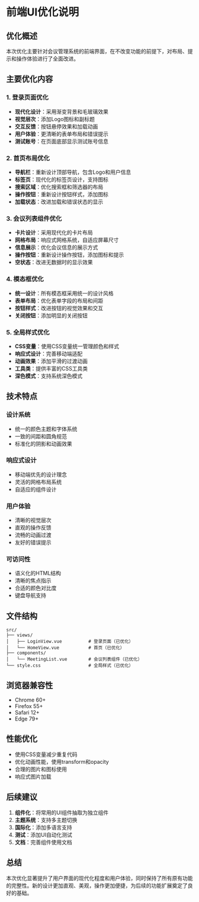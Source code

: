 # 前端UI优化说明

## 优化概述

本次优化主要针对会议管理系统的前端界面，在不改变功能的前提下，对布局、提示和操作体验进行了全面改进。

## 主要优化内容

### 1. 登录页面优化
- **现代化设计**：采用渐变背景和毛玻璃效果
- **视觉层次**：添加Logo图标和副标题
- **交互反馈**：按钮悬停效果和加载动画
- **用户体验**：更清晰的表单布局和错误提示
- **测试账号**：在页面底部显示测试账号信息

### 2. 首页布局优化
- **导航栏**：重新设计顶部导航，包含Logo和用户信息
- **标签页**：现代化的标签页设计，支持图标
- **搜索区域**：优化搜索框和筛选器的布局
- **操作按钮**：重新设计按钮样式，添加图标
- **加载状态**：改进加载和错误状态的显示

### 3. 会议列表组件优化
- **卡片设计**：采用现代化的卡片布局
- **网格布局**：响应式网格系统，自适应屏幕尺寸
- **信息展示**：优化会议信息的展示方式
- **操作按钮**：重新设计操作按钮，添加图标和提示
- **空状态**：改进无数据时的显示效果

### 4. 模态框优化
- **统一设计**：所有模态框采用统一的设计风格
- **表单布局**：优化表单字段的布局和间距
- **按钮样式**：改进按钮的视觉效果和交互
- **关闭按钮**：添加明显的关闭按钮

### 5. 全局样式优化
- **CSS变量**：使用CSS变量统一管理颜色和样式
- **响应式设计**：完善移动端适配
- **动画效果**：添加平滑的过渡动画
- **工具类**：提供丰富的CSS工具类
- **深色模式**：支持系统深色模式

## 技术特点

### 设计系统
- 统一的颜色主题和字体系统
- 一致的间距和圆角规范
- 标准化的阴影和动画效果

### 响应式设计
- 移动端优先的设计理念
- 灵活的网格布局系统
- 自适应的组件设计

### 用户体验
- 清晰的视觉层次
- 直观的操作反馈
- 流畅的动画过渡
- 友好的错误提示

### 可访问性
- 语义化的HTML结构
- 清晰的焦点指示
- 合适的颜色对比度
- 键盘导航支持

## 文件结构

```
src/
├── views/
│   ├── LoginView.vue          # 登录页面（已优化）
│   └── HomeView.vue           # 首页（已优化）
├── components/
│   └── MeetingList.vue        # 会议列表组件（已优化）
└── style.css                  # 全局样式（已优化）
```

## 浏览器兼容性

- Chrome 60+
- Firefox 55+
- Safari 12+
- Edge 79+

## 性能优化

- 使用CSS变量减少重复代码
- 优化动画性能，使用transform和opacity
- 合理的图片和图标使用
- 响应式图片加载

## 后续建议

1. **组件化**：将常用的UI组件抽取为独立组件
2. **主题系统**：支持多主题切换
3. **国际化**：添加多语言支持
4. **测试**：添加UI自动化测试
5. **文档**：完善组件使用文档

## 总结

本次优化显著提升了用户界面的现代化程度和用户体验，同时保持了所有原有功能的完整性。新的设计更加直观、美观，操作更加便捷，为后续的功能扩展奠定了良好的基础。 